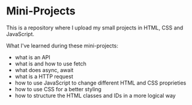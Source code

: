 # Mini-Projects
This is a repository where I upload my small projects in HTML, CSS and JavaScript.

What I've learned during these mini-projects:
- what is an API
- what is and how to use fetch
- what does async, await
- what is a HTTP request
- how to use JavaScript to change different HTML and CSS proprieties
- how to use CSS for a better styling
- how to structure the HTML classes and IDs in a more logical way
